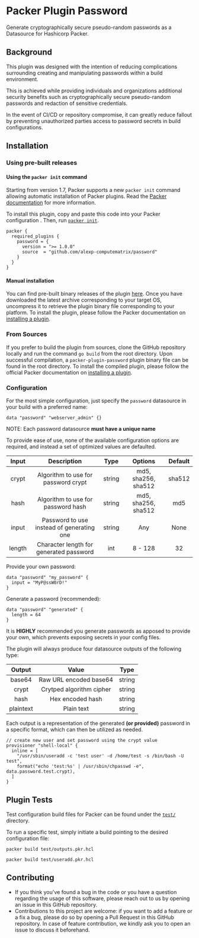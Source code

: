# Packer Plugin Password
Generate cryptographically secure pseudo-random passwords as a Datasource for Hashicorp Packer.

## Background

This plugin was designed with the intention of reducing complications surrounding creating and manipulating passwords within a build environment.

This is achieved while providing individuals and organizations additional security benefits such as cryptographically secure pseudo-random passwords and redaction of sensitive credentials. 

In the event of CI/CD or repository compromise, it can greatly reduce fallout by preventing unauthorized parties access to password secrets in build configurations.

## Installation

### Using pre-built releases

#### Using the `packer init` command

Starting from version 1.7, Packer supports a new `packer init` command allowing
automatic installation of Packer plugins. Read the
[Packer documentation](https://www.packer.io/docs/commands/init) for more information.

To install this plugin, copy and paste this code into your Packer configuration .
Then, run [`packer init`](https://www.packer.io/docs/commands/init).

```hcl
packer {
  required_plugins {
    password = {
      version = ">= 1.0.0"
      source  = "github.com/alexp-computematrix/password"
    }
  }
}
```

#### Manual installation

You can find pre-built binary releases of the plugin [here](https://github.com/alexp-computematrix/packer-plugin-password/releases).
Once you have downloaded the latest archive corresponding to your target OS,
uncompress it to retrieve the plugin binary file corresponding to your platform.
To install the plugin, please follow the Packer documentation on
[installing a plugin](https://www.packer.io/docs/extending/plugins/#installing-plugins).


### From Sources

If you prefer to build the plugin from sources, clone the GitHub repository
locally and run the command `go build` from the root
directory. Upon successful compilation, a `packer-plugin-password` plugin
binary file can be found in the root directory.
To install the compiled plugin, please follow the official Packer documentation
on [installing a plugin](https://www.packer.io/docs/extending/plugins/#installing-plugins).


### Configuration

For the most simple configuration, just specify the `password` datasource in your build with a preferred name:

```hcl
data "password" "webserver_admin" {}
```

NOTE: Each password datasource **must have a unique name**

To provide ease of use, none of the available configuration options are required, and instead a set of optimized values are defaulted.

| Input  |                Description                |  Type  |       Options       | Default |     
|:------:|:-----------------------------------------:|:------:|:-------------------:|:-------:|
| crypt  |    Algorithm to use for password crypt    | string | md5, sha256, sha512 | sha512  |
|  hash  |    Algorithm to use for password hash     | string | md5, sha256, sha512 |   md5   |
| input  | Password to use instead of generating one | string |         Any         |  None   |
| length |  Character length for generated password  |  int   |       8 - 128       |   32    |

Provide your own password:

```hcl
data "password" "my_password" {
  input = "MyP@ssW0rD!"
}
```

Generate a password (recommended):

```hcl
data "password" "generated" {
  length = 64
}
```

It is **HIGHLY** recommended you generate passwords as apposed to provide your own, which prevents exposing secrets in your config files.

The plugin will always produce four datasource outputs of the following type:

|  Output   |          Value           |  Type   |
|:---------:|:------------------------:|:-------:|
|  base64   |  Raw URL encoded base64  | string  |
|   crypt   | Crytped algorithm cipher | string  |
|   hash    |     Hex encoded hash     | string  |
| plaintext |        Plain text        | string  |

Each output is a representation of the generated **(or provided)** password in a specific format, which can then be utilized as needed.

```hcl
// create new user and set password using the crypt value
provisioner "shell-local" {
  inline = [
    "/usr/sbin/useradd -c 'test user' -d /home/test -s /bin/bash -U test",
    format("echo 'test:%s' | /usr/sbin/chpasswd -e", data.password.test.crypt),
  ]
}
```

## Plugin Tests
Test configuration build files for Packer can be found under the [`test/`](test) directory.

To run a specific test, simply initiate a build pointing to the desired configuration file:

```shell
packer build test/outputs.pkr.hcl
```

```shell
packer build test/useradd.pkr.hcl
```

## Contributing

* If you think you've found a bug in the code or you have a question regarding
  the usage of this software, please reach out to us by opening an issue in
  this GitHub repository.
* Contributions to this project are welcome: if you want to add a feature or a
  fix a bug, please do so by opening a Pull Request in this GitHub repository.
  In case of feature contribution, we kindly ask you to open an issue to
  discuss it beforehand.
